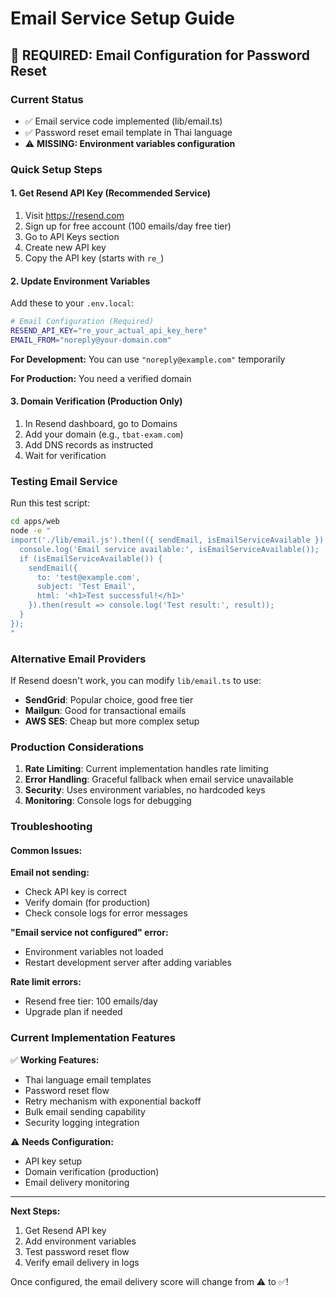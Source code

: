 # Email Service Setup Guide

## 🚨 REQUIRED: Email Configuration for Password Reset

### Current Status
- ✅ Email service code implemented (lib/email.ts)
- ✅ Password reset email template in Thai language
- ⚠️ **MISSING: Environment variables configuration**

### Quick Setup Steps

#### 1. Get Resend API Key (Recommended Service)

1. Visit https://resend.com
2. Sign up for free account (100 emails/day free tier)
3. Go to API Keys section
4. Create new API key
5. Copy the API key (starts with `re_`)

#### 2. Update Environment Variables

Add these to your `.env.local`:

```bash
# Email Configuration (Required)
RESEND_API_KEY="re_your_actual_api_key_here"
EMAIL_FROM="noreply@your-domain.com"
```

**For Development:** You can use `"noreply@example.com"` temporarily

**For Production:** You need a verified domain

#### 3. Domain Verification (Production Only)

1. In Resend dashboard, go to Domains
2. Add your domain (e.g., `tbat-exam.com`)
3. Add DNS records as instructed
4. Wait for verification

### Testing Email Service

Run this test script:

```bash
cd apps/web
node -e "
import('./lib/email.js').then(({ sendEmail, isEmailServiceAvailable }) => {
  console.log('Email service available:', isEmailServiceAvailable());
  if (isEmailServiceAvailable()) {
    sendEmail({
      to: 'test@example.com',
      subject: 'Test Email',
      html: '<h1>Test successful!</h1>'
    }).then(result => console.log('Test result:', result));
  }
});
"
```

### Alternative Email Providers

If Resend doesn't work, you can modify `lib/email.ts` to use:

- **SendGrid**: Popular choice, good free tier
- **Mailgun**: Good for transactional emails
- **AWS SES**: Cheap but more complex setup

### Production Considerations

1. **Rate Limiting**: Current implementation handles rate limiting
2. **Error Handling**: Graceful fallback when email service unavailable
3. **Security**: Uses environment variables, no hardcoded keys
4. **Monitoring**: Console logs for debugging

### Troubleshooting

#### Common Issues:

**Email not sending:**
- Check API key is correct
- Verify domain (for production)
- Check console logs for error messages

**"Email service not configured" error:**
- Environment variables not loaded
- Restart development server after adding variables

**Rate limit errors:**
- Resend free tier: 100 emails/day
- Upgrade plan if needed

### Current Implementation Features

✅ **Working Features:**
- Thai language email templates
- Password reset flow
- Retry mechanism with exponential backoff
- Bulk email sending capability
- Security logging integration

⚠️ **Needs Configuration:**
- API key setup
- Domain verification (production)
- Email delivery monitoring

---

**Next Steps:**
1. Get Resend API key
2. Add environment variables
3. Test password reset flow
4. Verify email delivery in logs

Once configured, the email delivery score will change from ⚠️ to ✅!